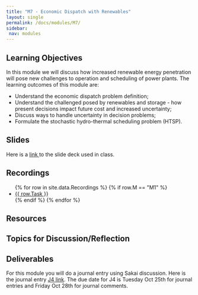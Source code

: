 ```yaml
---
title: "M7 - Economic Dispatch with Renewables"
layout: single
permalink: /docs/modules/M7/
sidebar:
 nav: modules
---
```


## Learning Objectives

In this module we will discuss how increased renewable energy penetration will pose new challenges to operation and scheduling of power plants. The learning outcomes of this module are:

* Understand the economic dispatch problem definition;
* Understand the challenged posed by renewables and storage - how present decisions impact future cost and increased uncertainty;
* Discuss ways to handle uncertainty in decision problems;
* Formulate the stochastic hydro-thermal scheduling problem (HTSP).

## Slides

Here is a <a href="/docs/modules/PPTS/PSE_M7_EconomicDispatch.pdf" > link </a> to the slide deck used in class.


## Recordings
  <ul>
  {% for row in site.data.Recordings %}
  {% if row.M == "M1" %}
  <li> <a href="{{ row.link }}" target="_blank">{{ row.Task }}</a></li>
  {% endif %}
  {% endfor %}
  </ul>


## Resources




## Topics for Discussion/Reflection



## Deliverables

For this module you will do a journal entry using Sakai discussion. Here is the journal entry [J4 link](https://sakai.duke.edu/portal/site/fc198b90-9d77-4c6b-8708-c9d0d044be5b/tool/26e522a4-84f3-4d97-9ad5-a7c405e8ea92/discussionForum/message/dfAllMessages). The due date for J4 is Tuesday Oct 25th for journal entries and Friday Oct 28th for journal comments.
